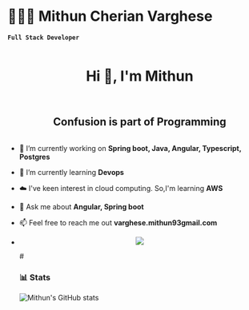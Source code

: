  # 🧑🏽‍💻 Mithun Cherian Varghese
 **`Full Stack Developer`**

<!--h1 without bottom border-->
<div id="user-content-toc">
  <ul align="center">
    <summary><h1 style="display: inline-block">Hi 👋, I'm Mithun</h1></summary>
  </ul>
</div>


<!--h2 without bottom border-->
<div id="user-content-toc">
  <ul align="center">
    <summary><h2 style="display: inline-block">Confusion is part of Programming</h2></summary>
  </ul>
</div>


<!--Intro start-->
- 🔭 I’m currently working on **Spring boot, Java, Angular, Typescript, Postgres**

- 🌱 I’m currently learning **Devops**

- ☁️ I've keen interest in cloud computing. So,I'm learning **AWS**

- 💬 Ask me about **Angular, Spring boot**

- 📫 Feel free to reach me out **varghese.mithun93gmail.com**

- <!-- 🏠 Don't hesitate to drop me a **👋** on Discord –  [1010nishant](https://discordapp.com/users/957722095381540874) my username! --
<!--Intro end-->

<!--tech stack icons-->
<p align="center">
  <a href="https://skillicons.dev">
    <img src="https://skillicons.dev/icons?i=spring,java,angular,rabbitmq,elasticsearch,docker,postgres,express,github,html,css,js,linux,mongodb,nodejs,postman,py,tailwind,ts,vscode,npm,kubernetes&perline=14" />
  </a>
</p>
#

### 📊 Stats

![Mithun's GitHub stats](https://github-readme-stats.vercel.app/api?username=mithunvarghese&show_icons=true&theme=gruvbox)
<!--
**mithunvarghese/mithunvarghese** is a ✨ _special_ ✨ repository because its `README.md` (this file) appears on your GitHub profile.

Here are some ideas to get you started:

- 🔭 I’m currently working on ...
- 🌱 I’m currently learning ...
- 👯 I’m looking to collaborate on ...
- 🤔 I’m looking for help with ...
- 💬 Ask me about ...
- 📫 How to reach me: ...
- 😄 Pronouns: ...
- ⚡ Fun fact: ...
-->
